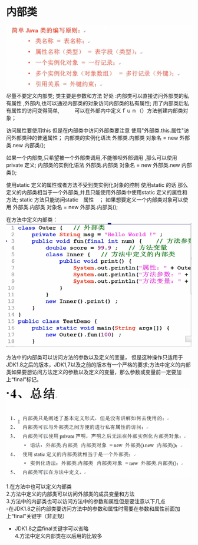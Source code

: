# 内部类


![](../../images/35EC8048-CE4D-41D2-BC55-169CB4E269DF.png)
尽量不要定义内部类;
类主要是参数和方法
好处 :内部类可以直接访问外部类的私有属性 ,外部内,也可以通过内部类的对象访问内部类的私有属性;
用了内部类后私有属性的访问变得简单,　　　可以在外部内中定义ｆｕｎ（）方法创建内部类对象；


访问属性要使用this  但是在内部类中访问外部类要注意  使用"外部类.this.属性"访问外部类种的普通属性；
内部类的实例化语法
外部类.内部类  对象名 = new  外部类.new  内部类();

如果一个内部类,只希望被一个外部类调用,不能够呗外部调用  ,那么可以使用private 定义;
内部类的实例化语法
外部类.内部类  对象名 = new  外部类.new  内部类();


使用static  定义的属性或者方法不受到类实例化对象的控制
使用static 的话 那么定义的内部类相当于一个外部类,并且只能使用外部类中使用static 定义的属性和方法;
static  方法只能访问static　属性　；
如果想要定义一个内部类对象可以使用    外部类.内部类  对象名 = new  外部类.内部类();

在方法中定义内部类：
![](../../images/EB2E6E09-0F00-44DA-888C-2D3AA9D4828C.png)

方法中的内部类可以访问方法的参数以及定义的变量， 但是这种操作只适用于JDK1.8之后的版本，JDK1,7以及之前的版本有一个严格的要求;方法中定义的内部类如果要想访问方法定义的参数以及定义的变量，那么参数或变量前一定要加上“final”标记。

![](../../images/E1A019CC-6D94-4A17-AA4D-1E40C7A4D8B3.png)

1.在方法中也可以定义内部类  
2.方法中定义的内部类可以访问外部类的成员变量和方法  
3.方法中的内部类也可以访问方法中的参数和属性但是要注意以下几点  
-在JDK1.8之前内部类要访问方法中的参数和属性时需要在参数和属性前面加上“final”关键字（非正规）  
- JDK1.8之后final关键字可以省略  
4.方法中定义内部类在以后用的比较多  